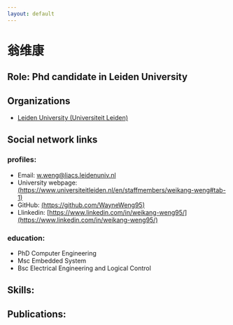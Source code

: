 ```yaml
---
layout: default
---
```


# 翁维康

## Role: Phd candidate in Leiden University

## Organizations
  - [Leiden University (Universiteit Leiden)](https://www.universiteitleiden.nl/en)

## Social network links
### profiles:
  - Email: w.weng@liacs.leidenuniv.nl
  - University webpage: [(https://www.universiteitleiden.nl/en/staffmembers/weikang-weng#tab-1)](https://www.universiteitleiden.nl/en/staffmembers/weikang-weng#tab-1)
  - GitHub: [(https://github.com/WayneWeng95)](https://github.com/WayneWeng95)
  - Llinkedin: [https://www.linkedin.com/in/weikang-weng95/](https://www.linkedin.com/in/weikang-weng95/)

### education:
  - PhD Computer Engineering
  - Msc Embedded System
  - Bsc Electrical Engineering and Logical Control

## Skills:

## Publications:

